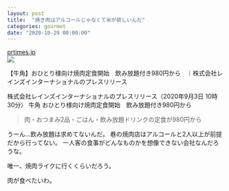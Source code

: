 ```yaml
---
layout: post
title:  "焼き肉はアルコールじゃなくて米が欲しいんだ"
categories: gourmet
date: "2020-10-29 00:00:00"
---
```



<div class="card">
  <a href="https://prtimes.jp/main/html/rd/p/000000236.000018604.html"></a>
  <div class="card__header">
    <a href="https://prtimes.jp/main/html/rd/p/000000236.000018604.html">prtimes.jp</a>
  </div>
  <div class="card__image">
    <img src="https://prtimes.jp/i/18604/236/ogp/d18604-236-319618-0.jpg">
  </div>
  <div class="card__title">
    <p>【牛角】おひとり様向け焼肉定食開始　飲み放題付き980円から　｜株式会社レインズインターナショナルのプレスリリース</p>
  </div>
  <div class="card__description">
    <p>株式会社レインズインターナショナルのプレスリリース（2020年9月3日 10時30分） 牛角 おひとり様向け焼肉定食開始　飲み放題付き980円から　</p>
  </div>
</div>


> 肉・おつまみ2品・ごはん・飲み放題ドリンクの定食が980円から

うーん...飲み放題は求めてないんだ。
巷の焼肉店はアルコールと2人以上が前提だから行ってない。
一人客の食事がどんなものかを想像できない会社なんだろうな。

唯一、焼肉ライクに行くくらいだろう。

肉が食べたいわ。
